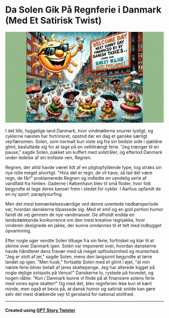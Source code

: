 # Da Solen Gik På Regnferie i Danmark (Med Et Satirisk Twist)

![Da Solen Gik På Regnferie i Danmark (Med Et Satirisk Twist)](../images/da-solen-gik-p-regnferie-i-danmark-med-et-satirisk-twist.webp)

I det lille, hyggelige land Danmark, hvor vindmøllerne snurrer lystigt, og cyklerne næsten har fortrinsret, opstod der en dag et ganske særligt vejrfænomen. Solen, som normalt kun viste sig fra sin bedste side i sjældne glimt, besluttede sig for at tage på en veltiltrængt ferie. "Jeg trænger til en pause," sagde Solen, pakket sin kuffert med solstråler, og efterlod Danmark under ledelse af sin trofaste ven, Regnen.

Regnen, der altid havde været lidt af en pligtopfyldende type, tog straks sin nye rolle meget alvorligt. "Hvis det er regn, de vil have, så lad det være regn, de får!" proklamerede Regnen og indledte en uendelig serie af vandfald fra himlen. Gaderne i København blev til små floder, hvor folk begyndte at tage deres kanoer frem i stedet for cykler. I Aarhus opfandt de en ny sport: paraplysurfing.

Men det mest bemærkelsesværdige ved denne uventede nedbørsperiode var, hvordan danskerne tilpassede sig. Med et smil og en god portion humor fandt de vej gennem de nye vandmasser. De afholdt endda en landsdækkende konkurrence om den mest kreative regnjakke, hvor vinderen designede en jakke, der kunne omdannes til et telt med indbygget opvarmning.

Efter nogle uger vendte Solen tilbage fra sin ferie, forfrisket og klar til at skinne over Danmark igen. Solen var imponeret over, hvordan danskerne havde håndteret dens fravær med så meget opfindsomhed og munterhed. "Jeg er stolt af jer," sagde Solen, mens den langsomt begyndte at tørre landet op igen. "Men husk," fortsatte Solen med et glimt i øjet, "at min næste ferie bliver betalt af jeres skattepenge. Jeg har allerede kigget på nogle dejlige solspots på Venus!" Danskerne lo, rystede på hovedet, og nogen råbte: "Kun i Danmark kunne vi finde på at finansiere solens ferie med vores egne skatter!" Og med det, blev regnferien ikke kun et kært minde, men også et bevis på, at dansk humor og satirisk snilde kan gøre selv det mest dræbende vejr til genstand for national stolthed.

---

#### Created using [GPT Story Twister](https://chat.openai.com/g/g-mBiNy6U9S-story-twister)
